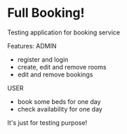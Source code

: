 # Full Booking!
Testing application for booking service

Features:
ADMIN
 - register and login
 - create, edit and remove rooms
 - edit and remove bookings

 USER
 - book some beds for one day
 - check availability for one day

It's just for testing purpose!
